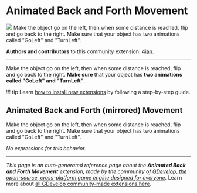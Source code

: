 # Animated Back and Forth Movement

<img src="https://resources.gdevelop-app.com/assets/Icons/repeat.svg" class="extension-icon"></img>
Make the object go on the left, then when some distance is reached, flip and go back to the right. Make sure that your object has two animations called "GoLeft" and "TurnLeft".

**Authors and contributors** to this community extension: [4ian](https://gd.games/4ian).

---

Make the object go on the left, then when some distance is reached, flip and go back to the right. **Make sure** that your object has **two animations called "GoLeft" and "TurnLeft"**.

!!! tip
    Learn [how to install new extensions](/gdevelop5/extensions/search) by following a step-by-step guide.



## Animated Back and Forth (mirrored) Movement 

Make the object go on the left, then when some distance is reached, flip and go back to the right. Make sure that your object has two animations called "GoLeft" and "TurnLeft". 

_No expressions for this behavior._


---

*This page is an auto-generated reference page about the **Animated Back and Forth Movement** extension, made by the community of [GDevelop, the open-source, cross-platform game engine designed for everyone](https://gdevelop.io/).* Learn more about [all GDevelop community-made extensions here](/gdevelop5/extensions).